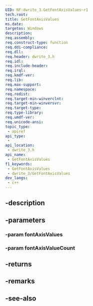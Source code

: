 ```yaml
---
UID: NF:dwrite_3.GetFontAxisValues~r1
tech.root: 
title: GetFontAxisValues
ms.date: 
targetos: Windows
description: 
req.assembly: 
req.construct-type: function
req.ddi-compliance: 
req.dll: 
req.header: dwrite_3.h
req.idl: 
req.include-header: 
req.irql: 
req.kmdf-ver: 
req.lib: 
req.max-support: 
req.namespace: 
req.redist: 
req.target-min-winverclnt: 
req.target-min-winversvr: 
req.target-type: 
req.type-library: 
req.umdf-ver: 
req.unicode-ansi: 
topic_type:
 - apiref
api_type:
 - 
api_location:
 - dwrite_3.h
api_name:
 - GetFontAxisValues
f1_keywords:
 - GetFontAxisValues
 - dwrite_3/GetFontAxisValues
dev_langs:
 - c++
---
```


## -description

## -parameters

### -param fontAxisValues

### -param fontAxisValueCount

## -returns

## -remarks

## -see-also

